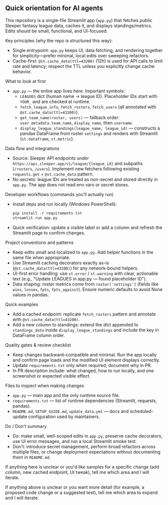 
## Quick orientation for AI agents

This repository is a single-file Streamlit app (`app.py`) that fetches public Sleeper fantasy league data, caches it, and displays standings/metrics. Edits should be small, functional, and UI-focused.

Key principles (why the repo is structured this way):
- Single entrypoint: `app.py` keeps UI, data fetching, and rendering together for simplicity—prefer minimal, local edits over sweeping refactors.
- Cache-first: `@st.cache_data(ttl=43200)` (12h) is used for API calls to limit rate and latency; respect the TTL unless you explicitly change cache behavior.

What to look at first
- `app.py` — the entire app lives here. Important symbols:
  - `LEAGUES` dict (human name -> league ID). Placeholder IDs start with `YOUR_` and are checked at runtime.
  - `fetch_league_info`, `fetch_rosters`, `fetch_users` (all annotated with `@st.cache_data(ttl=43200)`).
  - `get_team_name(roster, users)` — fallback order: `user.metadata.team_name`, `display_name`, then `username`.
  - `display_league_standings(league_name, league_id)` — constructs a pandas DataFrame from roster `settings` and renders with Streamlit (`st.dataframe`, `st.metric`).

Data flow and integrations
- Source: Sleeper API endpoints under `https://api.sleeper.app/v1/league/{league_id}` and subpaths (`/rosters`, `/users`). Implement new fetchers following existing `requests.get` + `@st.cache_data` pattern.
- No secrets: league IDs are treated as non-secret and stored directly in `app.py`. The app does not read env vars or secret stores.

Developer workflows (commands you’ll actually run)
- Install deps and run locally (Windows PowerShell):
  ```powershell
  pip install -r requirements.txt
  streamlit run app.py
  ```
- Quick verification: update a visible label or add a column and refresh the Streamlit page to confirm changes.

Project conventions and patterns
- Keep edits small and localized to `app.py`. Add helper functions in the same file when appropriate.
- Use Streamlit caching decorators exactly as-is (`@st.cache_data(ttl=43200)`) for any network-bound helpers.
- UI-first error handling: use `st.error` / `st.warning` with clear, actionable text (e.g., "Update LEAGUES in app.py — found placeholder ID").
- Data shaping: roster metrics come from `roster['settings']` (fields like `wins`, `losses`, `fpts`, `fpts_against`). Ensure numeric defaults to avoid None values in pandas.

Quick examples
- Add a cached endpoint: replicate `fetch_rosters` pattern and annotate with `@st.cache_data(ttl=43200)`.
- Add a new column to standings: extend the dict appended to `standings_data` inside `display_league_standings` and include the key in DataFrame column order.

Quality gates & review checklist
- Keep changes backward-compatible and minimal. Run the app locally and confirm page loads and the modified UI element displays correctly.
- Update `requirements.txt` only when required; document why in PR.
- In PR description include: what changed, how to run locally, and one screenshot or expected visible effect.

Files to inspect when making changes
- `app.py` — main app and the only runtime source file.
- `requirements.txt` — list of runtime dependencies (Streamlit, requests, pandas).
- `README.md`, `SETUP_GUIDE.md`, `update_data.yml` — docs and scheduled-update configuration used by maintainers.

Do / Don't summary
- Do: make small, well-scoped edits in `app.py`, preserve cache decorators, use UI error messages, and run a local Streamlit smoke test.
- Don't: introduce secret management, perform broad refactors across multiple files, or change deployment expectations without documenting them in `README.md`.

If anything here is unclear or you'd like samples for a specific change (add column, new cached endpoint, UI tweak), tell me which area and I will iterate.

If anything above is unclear or you want more detail (for example, a proposed code change or a suggested test), tell me which area to expand and I will iterate.
